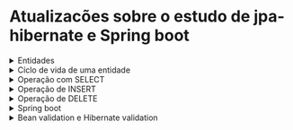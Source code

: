 # Atualizacões sobre o estudo de jpa-hibernate e Spring boot

<details>
<summary>Entidades</summary>

<details>
<summary>Anotções da JPA</summary>

**@Entity**
 - Usada para marcar uma classe como uma entidade persistente.

**@Table(name = "nome da tabela no banco")**
 - Especifica detalhes sobre a tabela do banco de dados à qual a entidade está mapeada, como o nome da tabela, esquema, etc.

**@Id**
 - Marca um campo como a chave primária da entidade.

**@GeneratedValue(strategy = GenerationType.IDENTITY)**
 - Anotação para sinalizar um atibuto como autoincremento para a tabela

</details>

<details>
<summary>Mapeando relacionamento</summary>

 ### Relacionamento OneToMany - ManyToOne

 Iremos relacionar as entidades professor e disciplina
  - 1 professor pode estar associado a várias disciplínas
  - 1 disciplína pode estar associada apenas a um professor

```java
public class Disciplina(){

   private Long id
   private String nome
   private Integer semestre

   @ManyToOne   //ler-se:várias classe disciplinas pode estar associado a um professor
   private Professor professor
}

```

```java
public class Professor(){

   private Long Id
   private String nome

   @OneToMany   //ler-se:uma classe professor pode ter várias classe disciplina
   private List<Disciplinas> listaDisciplinas;
}

```

 - Após rodar a aplicação, o spring detecta um relacionamento e cria automaticamente uma tabela de associação,exemplo: professor_disciplina.

   - Caso o objetivo não seja esse,podemos sinalizar outro modo de relacionamento para o spring não for o objetivo,fazer a anotação @JoinColum

   - Além disso,a declaração do mapeamento sempre será feito no lado Many e o mapped será declarado no lado One

```java
public class Disciplina(){

   private Long id
   private String nome
   private Integer semestre

   @ManyToOne   //ler-se:várias classe disciplinas pode estar associado a um professor
   @JoinColumn(name = "professor_id")	//professor_id será a coluna que fará referência a chave primária da tabela professor. chave (estrangeira: professor_id)
   private Professor professor
}

```

```java
public class Professor(){

   private Long Id
   private String nome

   @OneToMany(mappedBy = "professor")
   private List<Disciplinas> listaDisciplinas;
}

```

 
 
 ### ManyToOne
 
 - Ao sinalizar que um atributo da classe produto será do tipo categoria, o hibernate identifica a ocorrência de um relacionamento.Após isso é necessário sinalizar a cima do atributo a cardinalidade do relacionamento(@ManyToOne).

```ruby
@Entity
@Table(name = "produtos")
public class Produto {

@Id
@GeneratedValue(strategy = GenerationType.IDENTITY)
private Long id;
private String nome;
private String descricao;
private BigDecimal preco;
private LocalDate dataCadastro = LocalDate.now();
	
@ManyToOne
private Categoria categoria;
```

```ruby
@Entity
@Table(name = "categorias")
public class Categoria {
	
@Id
@GeneratedValue(strategy = GenerationType.IDENTITY)
private Long id;
private String nome;
	
```
### ManyToMany

 - Em um relacionamento ManyToMany que envolva uma terceira tabela intermediária, deve ser usada a anotação @JoinTable

 - SINTAXE @JoinTable
```ruby
@JoinTable(name = "nome_terceira_tabela",
joinColumns = @JoinColumn(name = nome da coluna que irá representar o lado palestra na terceira tabe; ("nome_id")),
inverseJoinColumns = @JoinColumn(name = nome da coluna que irá representar o lado palestrante na terceira tabela;("nome_id"))
```
 - A anotação mappedBy é usado na outra classe para sinalizar onde o mapeamento foi declarado
```ruby
@ManytoMany(mappedBy = "nomeTabela")
```
#### EXEMPLO

```ruby
import javax.persistence.*;
import java.util.HashSet;
import java.util.Set;

@Entity
@Table(name = "palestra")
public class Palestra {

    @Id
    @GeneratedValue(strategy = GenerationType.IDENTITY)
    @Column(name = "id")
    private Long id;

    @Column(name = "titulo")
    private String titulo;

    @ManyToMany
    @JoinTable(name = "palestra_palestrante",
               joinColumns = @JoinColumn(name = "palestra_id"),
               inverseJoinColumns = @JoinColumn(name = "palestrante_id"))
    private Set<Palestrante> palestrantes = new HashSet<>();

}

```

```ruby
import javax.persistence.*;
import java.util.HashSet;
import java.util.Set;

@Entity
@Table(name = "palestrante")
public class Palestrante {

    @Id
    @GeneratedValue(strategy = GenerationType.IDENTITY)
    @Column(name = "id")
    private Long id;

    @Column(name = "nome")
    private String nome;

    @ManyToMany(mappedBy = "palestrantes")
    private Set<Palestra> palestras = new HashSet<>();

   
}


```


temos a tabela pedidos, produtos e itens_pedidos em uma relação de muitos para muitos
itens_pedidos é a tabela intermediária

relacionamento bidirecional deve ser sinalizado



Em resumo, ao usar mappedBy = "palestrantes", estamos indicando que o mapeamento do relacionamento Many-to-Many é definido na classe Palestra

Isso permite que o Hibernate entenda como as tabelas e colunas estão interconectadas








</details>


 
</details>

<details>
<summary>Cíclo de vida de uma entidade</summary>

![cicli-de-vida-hibernate-3](https://github.com/AthosGustavo/jpa-hibernate/assets/112649935/0f224cdd-acf1-4e0e-938f-59ed413560ea)

 - TRANSIENT: O estado TRANSIENT representa o momento queo objeto foi instância, porém não foi persistido, não foi inserido no banco

 - MANAGED: Após persistir, o objeto passa para o estado MANAGED, gerenciado.Mesmo após persistido qualquer tipo de modificação feita antes do método flush ou commit, será aceito pelo objeto.
 - FLUSH: O método flush serve para sincronizar os dados com o banco.É utilizado em situações onde uma determinada modificação não será feita de uma vez só.
 - COMMIT: O método commit serve para sincronizar e confirmar as modificações.
 - CLOSE: O método close/clear serve para encerrar a operação.Então qualquer tipo de modificação feita após esse método não será aplicada.
 - MERGE: merge() volta uma entidade para  o estado de gerenciado.Isso permite remover e atualizar o objeto
    - O método merge(entidade) devolve uma nova referência do objeto celulares para manager e não a sua referência original.Sendo assim é necessário atribuir a variável original para a variável recente.
    - ``` variavelReferencia = objEntityManager.merge(variavelReferencia)```

</details>


<details>
<summary>Operação com SELECT</summary>

## Consultas com JPQL
 
 - Linguagem de consulta orientada a objetos.
 - A sintaxe é similar ao SQL, mas ao invés de referência tabelas e colunas, é usado classes e atributos

<details>
<summary>Consultas com parâmetros</summary>summary

```ruby
String jpql = "SELECT nomeObjeto FROM Classe nomeObjeto WHERE nomeObjeto.atributo = :nomeAtributo"
objetoEntityManager.createQuery(jpql, nomeClasse.class).setParameter("nomeAtributo", valorDesejado);
```
</details>

<details>
<summary>Consultas sem parâmetros</summary>

```ruby
String jpql = "SELECT nomeObjeto FROM Classe nomeObjeto"
```
 - createQuery
   - createQuery é um método de um objeto EntityManager
   - createQuery retorna um objeto
   - O objeto possui um método para retornar uma lista de resultados getResultList()
   - Outro para retornar um único resultado getSingleResult
 - Sintaxe createQuery
   ```ruby
    createQuery(nomeVarialQuery, nomeClasse.class)
   ```
   - nomeClasse.class serve para sinalizar ao método o tipo da lista que será devolvido

#### EXEMPLO

```ruby
public List<Produto> buscarTodos(){
  EntityManagerFactory emf = Persistence.createEntityManagerFactory("name persistence-unit");
  EntityManager em = emf.createEntityManager();

  String jpql = "SELECT p FROM Produto p";
  return em.createQuery(jpql, Produto.class).getResultList()
  em.close();
  emf.close();

};
```

```ruby
List<Produto> todos = produtoDao.buscarTodos();

todos.forEach(p -> System.out.println(p.getNome()));
```
</details>

<details>
<summary>Consultas utilizando .find()</summary>summary
 - .find() é um método da interface EntityManager que permite buscar uma entidade por usa chave primária
sintaxe do método.

 ```ruby
 objEntityManager.find(nomeClasse.Class, id);
```

#### EXEMPLO
```ruby
public Produto buscarPorId(Long id) {
		return em.find(Produto.class, id);
}

EntityManagerFactory emf = Persistence.createEntityManagerFactory("name persistence-unit");
EntityManager em = emf.createEntityManager();

ProdutoDao produtoDao = new ProdutoDao(em);
Produto p = produtoDao.buscarPorId(1l);
System.out.println(p.getPreco());
```
</details>

</details>

<details>
<summary>Operação de INSERT</summary>

### Método getTransaction()

```ruby
EntityManagerFactory emf = Persistence.createEntityManagerFactory('name persistence-unit');
EntityManager em = emf.createEntityManager();
em.getTransaction().begin();
```

getTransaction é um método da classe EntityManager, EntityManager é uma interface usada para interagir com as operações de persistência, como salvar, atualizar, excluir ou consultar.Além disso a interface fornece métodos para controlar as transações que envolvem as operações de banco de dados; begin(),commit(),(rollback).

 - begin()
    - É sinalizado que uma sequencia de operações no banco de dados será iniciada.Essas sequências são tratadas como únicas e caso ocorrer erro em uma,toda a operação é cancelada, assim visando a integridade do banco de dados.

 - commit()
    - Após realizar as operações no banco de dados,a transação deve ser finalizada com commit();

### Método persist()
 - O método persist é usado para inserir um objeto no banco de dados
 - O método pertence ao objeto EntityManager

#### EXEMPLO
```ruby
public static void main(String[] args) {

        Pessoa p1 = new Pessoa(null, "Carlos da Silva", "carlos@gmail.com");
        Pessoa p2 = new Pessoa(null, "Joaquim Torres", "joaquim@gmail.com");
        Pessoa p3 = new Pessoa(null, "Ana Maria", "ana@gmail.com");

        EntityManagerFactory emf = Persistence.createEntityManagerFactory("exemplo-jpa");
        EntityManager em = emf.createEntityManager();

        em.getTransaction().begin();

        //Metodo para inserir o objeto no banco de dados
        em.persist(p1);
        em.persist(p2);
        em.persist(p3);

        em.getTransaction().commit();

        System.out.println("Pronto!");
        em.close();
        emf.close();
    }
}
```

#### Método getTransaction em operações de SELECT
Em operações de SELECT não é necessário iniciar ou commitar uma transação, pois não foi feito modificações no banco de dados.
</details>

<details>
 <summary>Operação de DELETE</summary>
 
 - Para remover um objeto, basta usar o método remove quando este objeto estiver no estado MANAGED
 
 ```ruby
objEntityManager.remove(nomeObjeto)
```
</details>

<details>
<summary>Spring boot</summary>

<details>
<summary>Configurando o arquivo pom.xml</summary>

**Spring Boot DevTools**
 - A dependência permiti fazer alterações no projeto sem a necessidade de reiniciar o servidor.Na IDE intellij ainda é necessári fazer uma configuracão no sistema.

**Lombok**
 - Permiti diminuir a declaração de códigos a partir de anotações.

**Spring Web**
 - Um série de dependênias abstratas que peritem desenvolver uma aplicação web contendo servidor, requisições e segurança.

**Spring Data JPA**
 - simplifica a interação com bancos de dados relacionais
 - introduz o conceito de repositórios, que são interfaces Java que definem métodos para acessar o banco de dados.

**Conector mysql**
 - permiti o java se conectar com o banco de dados mysql atraves do seu driver

</details>

<details>
<summary>Configurando o arquivo application.properties</summary>

```
spring.datasource.url=jdbc:mysql://localhost:3306/nomeDoSchema
spring.datasource.username=nomeUsuario
spring.datasource.password=senhaUsuario
spring.jpa.hibernate.ddl-auto=update
logging.level.org.springframework.web=TRACE	//Exibe logs HTTP no console
```

Configurando a propriedade spring.jpa.hibernate.ddl-auto
**create**
 - cria as tabelas no banco de dados sempre que o aplicativo for iniciado.

**update**
 - atualiza automaticamente o esquema do banco de dados sempre que há uma diferença entre o modelo de dados definido nas classes Java e o esquema real do banco de dados. Ele não recria as tabelas, mas pode adicionar, alterar ou excluir colunas.

**validade**
 - valida o esquema do banco de dados em relação às classes de entidade definidas, mas não faz alterações no banco de dados. Se houver alguma diferença entre o esquema do banco de dados e as classes de entidade, uma exceção será lançada.

**none**
 - desabilita completamente a geração e atualização automáticas de esquema pelo Hibernate. 

</details>

<details>
<summary>Lombok</summary>

### Lombok

**@Getter**
 - Anotação usada para gerar automaticamente os getter dos atributos

**@Setter**
 - Anotação usada para gerar automaticamente os setter dos atributos

**@NoArgsConstructor**
 - Anotação usada para criar um construtor padrão sem argumentos para entidade

**AllArgsConstructor**
 - Anotação usada para criar um construtor com todos os argumentos

</details>


<details>
<summary>Metodo POST</summary>

```java

@RequestMapping("medicos") 
public class MedicoController{

   @PostMapping
   public void cadastrar(@RequestBody String json){
    System.out.println(json);
  }
}
```

### @RestController
- usada para marcar uma classe como um controlador 

### @RequestMapping
- usada para sinalizar/ mapear metodos de um controlador.Define que todas as requisicoes feitas para um caminho (medicos) devem ser tratadas por esse controlador.

- public class MedicoController
classe do controlador.Contem os metodos que serao executados quando as requisicoes chegarem ao caminho mapeado
- A classe controller e mapeada para a url medicos
dentro da classe controller estaram contidos os metodos que utilizaram o endpoint medicos
	
### @PostMapping
- Usado para mapear métodos que respondem a requisições do tipo POST

### @RequestBody
 - O metodo cadastrar recebe um variável no parâmetro que representará os dados no corpo da requisição, no entanto o spring não sabe disso e é necessário usar esaa anotação para sinalizar.

#### EXEMPLO

```java
package med.voll.api.controller;

import org.springframework.web.bind.annotation.PostMapping;
import org.springframework.web.bind.annotation.RequestMapping;
import org.springframework.web.bind.annotation.RestController;
import org.springframework.web.bind.annotation.RequestBody;

@RestController
@RequestMapping("medicos")
public class MedicoController {

        @PostMapping
        public void cadastrar(@RequestBody DadosCadastroMedico dados) {
              System.out.println(dados);
    }

}
```
```java
package med.voll.api.medico;

public record DadosCadastroMedico(String nome, String email, String crm) {
}
```

- DadosCadastroMedico classe record que receberá os dados enviados do front-end

Concluindo o método post com repository
Para finalizar o método post, basta realizar a injeção de dependências com repository
o código atualizado ficará da seguinte forma

### Interface repoitory
 - Sintaxe: <Entidade, tipo-atributo-chave-primaria-entidade>

```java
import org.springframework.data.jpa.repository.JpaRepository;

public interface MedicoRepository extends JpaRepository<Medico, Long>{
}

```
 - Método construtor feito para receber os dados como parâmetro

```java
public Medico(DadosCadastroMedico dados){
  this.nome = dados.nome();
  this.email = dados.email();
  this.crm = dados.crm();

}
	
```

```java
package med.voll.api.controller;

import org.springframework.web.bind.annotation.PostMapping;
import org.springframework.web.bind.annotation.RequestMapping;
import org.springframework.web.bind.annotation.RestController;
import org.springframework.web.bind.annotation.RequestBody;

@RestController
@RequestMapping("medicos")
public class MedicoController {

	@Autowired
	private MedicoRepository repository

	@PostMapping
        public void cadastrar(@RequestBody DadosCadastroMedico dados) {
              repository.save(new Medico(dados))
    }

}
```
**@transactional**
 - Assemelha-se ao getTransaction utilizado na jpa com hibernate
 - A anotação deve ser colocada a cima da anotação @PutMapping ou @PostMapping
 - trata as operações como um átomo, para ser comitada, toda a operação deve ter sucesso, caso ocorrer erro em uma parte, toda a operação será cancelada e a opção de rollback será disponibilizada.Além disso, em casos de erro, o rollback é executado de forma automárica.diferente do metodo getTransactional da JPA


interface repository
public interface nomeInterface extends JpaRepository<nomEntidade, tipo atributo da chave primaria>
</details>
<details>
<summary>Método GET</summary>

@GetMapping

Como ja foi dito, a classe DTO é usada para transferir dados do front-end para o back-end e vice-versa
o metodo findAll  devolve uma lista do tipo da Entidade e essa entidade deve ser convertida para uma DTO


```java
package med.voll.api.medico;

public record DadosListagemMedico(String nome, String email, String crm, Especialidade especialidade) {

    public DadosListagemMedico(Medico medico) {
        this(medico.getNome(), medico.getEmail(), medico.getCrm(), medico.getEspecialidade());
    }

}

```

```java
@GetMapping
public List<DadosListagemMedicos> listar(){
  return repository.findAll().stream.map(DadosListagemMedicos:: new).toList();
}
```

public List<>
 
</details>

<details>
<summary>Método PUT</summary>

```java
@PutMapping
@Transactional
public void atualizar(@RequestBody DadosAtualizaAluno dados){
  var aluno = alunoRepository.getReferenceById(dados.idAluno());
  aluno.atualizarInfo(dados);
}
```
```java
public void atualizarInfo(DadosAtualizaAluno dados) {

  if(dados.idadeAluno() > 0){
    this.idadeAluno = dados.idadeAluno();
  }
  if(dados.nomeAluno() != null) this.nomeAluno = dados.nomeAluno();

}
```

</details>
<details>
<summary>Método DELETE</summary>

```java
@DeleteMapping("/{id}")
  public void excluir(@PathVariable Long id){
  alunoRepository.deleteById(id);
}
```
</details>




@Embbeded

<details>
<summary>DTO e RECORD</summary>

### DTO
 - Usada na transferência de dados entre camadas.Nesse caso é utilizado no java para receber dados do front-end
 - encapsulam os dados em formato de objeto
  - Exemplo de como é utilizada uma DTO:
No envio de dados de um formulario para o backend, a dto seria a classe que iria armazenar esses dados
por esse motivo,a depender da regra de negocio,seus atributos sao imutaveis, ou seja, seus valores nao podem ser alterados apos envio

#### Caracteristicas e usabilidade
 - Utilizada na transferencia de dados
 - Não possuem lógica de negócio

#### Estrutura de uma DTO
 - Possuem atributos e métodos construtores


### RECORD
 - O record foi criado para facilitar a declaracão de DTO`S. enquanto uma DTO é necessário declarar seus atributos no corpo da classe,
uma classe record recebe os atributos no parâmetro da funcão e por de baixo dos panos faz os métodos get, set e entre outros.

 - para acessar um atributo não é necessário sinalizar os get e set, além disso já reconhece os atributos como final
 - Cria construtores automáticos com os atributos passados em parâmetro
 - record aceitam métodos,atributos estaticos e também método estaticos

#### Classe DTO sem RECORD

```java
public class PessoaDTO {
    private String nome;
    private int idade;

    public PessoaDTO(String nome, int idade) {
        this.nome = nome;
        this.idade = idade;
    }

    public String getNome() {
        return nome;
    }

    public void setNome(String nome) {
        this.nome = nome;
    }

    public int getIdade() {
        return idade;
    }

    public void setIdade(int idade) {
        this.idade = idade;
    }

    @Override
    public boolean equals(Object o) {
        if (this == o) return true;
        if (o == null || getClass() != o.getClass()) return false;
        PessoaDTO pessoaDTO = (PessoaDTO) o;
        return idade == pessoaDTO.idade && Objects.equals(nome, pessoaDTO.nome);
    }

    @Override
    public int hashCode() {
        return Objects.hash(nome, idade);
    }

    @Override
    public String toString() {
        return "PessoaDTO{" +
                "nome='" + nome + '\'' +
                ", idade=" + idade +
                '}';
    }
}


```

#### Classe DTO com RECORD

```java
public record PessoaDTO(String nome, int idade) {}

```

#### Particularidades da classe Record
 - Em uma classe record as variaveis passadas no parâmetro representam ao mesmo tempo os atributos da classe.
 - Além disso, a classe record é ao mesmo tempo um construtor padrao, basta observar a sua sintaxe.
 - Valores no parâmetro: Ao mesmo tempo sao atributos e variáveis.
 - Devido ao fato da classe ja ser um construtor, apenas é permitido criar outro construtor que declare e utilize os mesmo valores do construtor padrao.

**Casos em que será preciso iniciar o construtor com valores diferentes**
 - O Construtor recebe apenas variáveis e não objeto
    - Nesse caso cria-se um novo construtor que recebe o objeto
    - Usa-se o com parenteses para fazer referencia a todos os atributos/variaveis da classe record this()
    - Dentro do parenteses acessamos cada variavel atraves da notacao "objeto.getAtributo".

```java
public record getClienteDTO(String nomeCliente, String emailCliente, String telCliente, String enderecoCliente) {

  public getClienteDTO(Cliente cliente) {
    //Estrategia:construtor de chamada
    this(cliente.getNomeCliente(),cliente.getEmailCliente(),cliente.getTelCliente(),cliente.getEnderecoCliente());

  }
}
```
*Explicação*
 - Nesse caso cria-se um novo construtor que recebe o objeto
 - Usa-se o this() com parenteses para fazer referencia a todos os atributos/variaveis da classe record
 - Dentro do parenteses do this acessamos cada variavel atraves da notacao "objeto.getAtributo".

</details>



<details>
<summary>Flyway:migration</summary>


### Flyway


A ferramenta flyway é usada para controle de versionamento de banco de dados, assim como o git é usado com código

**Situações que migration é usada**

migration é usado em situações que pedem alterações no banco de dados após a criação do banco, exemplo:
 - criação e exclusão de tabelas ou colunas
 - correção de nomes e valores
 
**Passo a passo**
 
 - Para utilizar uma migration é necessário importar as suas dependencias no spring initializr
 - db.migration é a pasta onde ficará guardado o arquivo .sql com a query
 - dentro do arquivo sql vai a query
 - Para criar uma nova migration, basta criar um novo arquivo .sql dentro da pasta
 - OBS:Antes de realizar uma migration,é necessário parar o servidor.
</details>

</details>

</details>


</details>
<details>
<summary>Bean validation e Hibernate validation</summary>

### Bean Validation é uma api de validação de entrada de dados
```
<dependency>
    <groupId>org.hibernate.validator</groupId>
    <artifactId>hibernate-validator</artifactId>
    <version>6.2.0.Final</version> <!-- Use a versão mais recente disponível -->
</dependency>

```

**Anotações de validação**

- @NotNull
   -  usada para garantir que um campo não seja nulo
- @Size
   -  usada para verificar o tamanho de uma string,array e etc
- @Min
  - Usado para validar que um valor numérico deve ser igual ou superior a um valor estipulado
- @Max
  - Usado para validar que um valor numérico deve ser igual ou superior a um valor estipulado
- @Email
   - usada para verificar se o dado possui a formatação de um email
- @Valid
   - usado para ativar a validação de objetos em um método do controlador.Isso indica ao Spring que a validação deve ocorrer antes que o métdo do controlador seja executado.
- @NotBlank
   - Garante que o valor da string não seja nulo e que não consista apenas de espaços em branco.

**Outros tipos de validação**

- @NotEmpty: Garante que o valor do campo não seja nulo e que o tamanho da coleção ou da string não seja zero.

- @Pattern: Permite que você defina um padrão de expressão regular que o campo deve atender.

- @URL: Valida se o campo é uma URL válida.

- @Future e @Past: Verificam se a data está no futuro ou no passado, respectivamente.

- @Digits: Especifica o número máximo de dígitos e casas decimais permitidas em campos numéricos.

- @Range: Define um intervalo de valores permitidos para campos numéricos ou datas.

- @CreditCardNumber: Valida números de cartão de crédito.

- @CreditCardExpiration: Valida datas de validade de cartões de crédito.

- @AssertTrue e @AssertFalse: Verificam se uma expressão booleana é verdadeira ou falsa.

- @Valid: Usado para habilitar a validação no objeto enviado no corpo da solicitação.

#### EXEMPLO

```java
public class Usuario {
    @NotNull
    private String nome;

    @Email
    private String email;
}

```
```java
@RestController
public class UsuarioController {

    @PostMapping("/usuarios")
    public ResponseEntity<String> cadastrarUsuario(@Valid @RequestBody Usuario usuario) {
        // Lógica para cadastrar o usuário
        return ResponseEntity.ok("Usuário cadastrado com sucesso!");
    }
}


```
</detalis>





